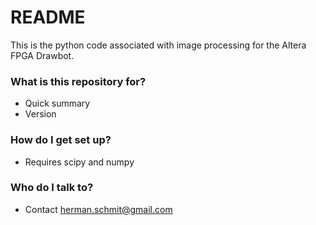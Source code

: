 # README #

This is the python code associated with image processing for the Altera FPGA Drawbot.

### What is this repository for? ###

* Quick summary
* Version

### How do I get set up? ###

* Requires scipy and numpy

### Who do I talk to? ###

* Contact herman.schmit@gmail.com
